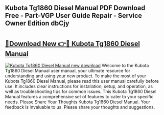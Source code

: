 ## Kubota Tg1860 Diesel Manual PDF Download Free - Part-VGP User Guide Repair - Service Owner Edition dbCjy

# <h2><a href="http://bc93943.oget.top/?id=Kubota+Tg1860+Diesel+Manual">🔗Download New 👉🔴 Kubota Tg1860 Diesel Manual</a></h2>

[![Kubota Tg1860 Diesel Manual new download](https://i.imgur.com/5g1atiW.png)](http://bc93943.oget.top/?id=Kubota+Tg1860+Diesel+Manual)
Welcome to the Kubota Tg1860 Diesel Manual user manual, your ultimate resource for understanding and using your new product. To make the most of your Kubota Tg1860 Diesel Manual, please read this user manual carefully before use. It includes clear instructions for installation, setup, and operation, as well as troubleshooting tips for common issues. This Kubota Tg1860 Diesel Manual features a comprehensive set of features to cater to your specific needs. Please Share Your Thoughts Kubota Tg1860 Diesel Manual. Your feedback is invaluable to us. Please share your thoughts and suggestions.
